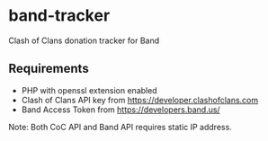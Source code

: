 # band-tracker
Clash of Clans donation tracker for Band

## Requirements

- PHP with openssl extension enabled
- Clash of Clans API key from https://developer.clashofclans.com
- Band Access Token from https://developers.band.us/

Note: Both CoC API and Band API requires static IP address.
